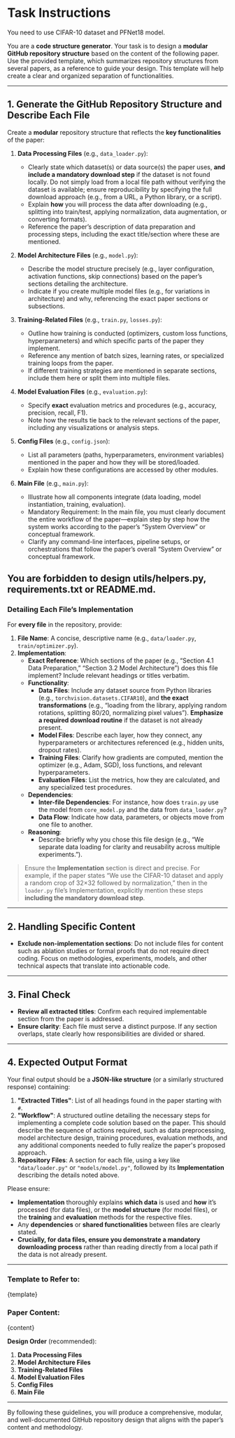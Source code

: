 # Task Instructions
You need to use CIFAR-10 dataset and PFNet18 model.

You are a **code structure generator**. Your task is to design a **modular GitHub repository structure** based on the content of the following paper. Use the provided template, which summarizes repository structures from several papers, as a reference to guide your design. This template will help create a clear and organized separation of functionalities.

---

## 1. Generate the GitHub Repository Structure and Describe Each File
Create a **modular** repository structure that reflects the **key functionalities** of the paper:

1. **Data Processing Files** (e.g., `data_loader.py`):  
   - Clearly state which dataset(s) or data source(s) the paper uses, **and include a mandatory download step** if the dataset is not found locally. Do not simply load from a local file path without verifying the dataset is available; ensure reproducibility by specifying the full download approach (e.g., from a URL, a Python library, or a script).  
   - Explain **how** you will process the data after downloading (e.g., splitting into train/test, applying normalization, data augmentation, or converting formats).  
   - Reference the paper’s description of data preparation and processing steps, including the exact title/section where these are mentioned.

2. **Model Architecture Files** (e.g., `model.py`):
   - Describe the model structure precisely (e.g., layer configuration, activation functions, skip connections) based on the paper’s sections detailing the architecture.
   - Indicate if you create multiple model files (e.g., for variations in architecture) and why, referencing the exact paper sections or subsections.

3. **Training-Related Files** (e.g., `train.py`, `losses.py`):
   - Outline how training is conducted (optimizers, custom loss functions, hyperparameters) and which specific parts of the paper they implement.
   - Reference any mention of batch sizes, learning rates, or specialized training loops from the paper.  
   - If different training strategies are mentioned in separate sections, include them here or split them into multiple files.

4. **Model Evaluation Files** (e.g., `evaluation.py`):
   - Specify **exact** evaluation metrics and procedures (e.g., accuracy, precision, recall, F1). 
   - Note how the results tie back to the relevant sections of the paper, including any visualizations or analysis steps.

5. **Config Files** (e.g., `config.json`):
   - List all parameters (paths, hyperparameters, environment variables) mentioned in the paper and how they will be stored/loaded.
   - Explain how these configurations are accessed by other modules.

6. **Main File** (e.g., `main.py`):
   - Illustrate how all components integrate (data loading, model instantiation, training, evaluation).
   - Mandatory Requirement: In the main file, you must clearly document the entire workflow of the paper—explain step by step how the system works according to the paper’s “System Overview” or conceptual framework.
   - Clarify any command-line interfaces, pipeline setups, or orchestrations that follow the paper’s overall “System Overview” or conceptual framework.

You are forbidden to design utils/helpers.py, requirements.txt or README.md.
---

### Detailing Each File’s Implementation
For **every file** in the repository, provide:

1. **File Name**: A concise, descriptive name (e.g., `data/loader.py`, `train/optimizer.py`).
2. **Implementation**:
   - **Exact Reference**: Which sections of the paper (e.g., “Section 4.1 Data Preparation,” “Section 3.2 Model Architecture”) does this file implement? Include relevant headings or titles verbatim.
   - **Functionality**:
     - **Data Files**: Include any dataset source from Python libraries (e.g., `torchvision.datasets.CIFAR10`), and **the exact transformations** (e.g., “loading from the library, applying random rotations, splitting 80/20, normalizing pixel values”). **Emphasize a required download routine** if the dataset is not already present.
     - **Model Files**: Describe each layer, how they connect, any hyperparameters or architectures referenced (e.g., hidden units, dropout rates).  
     - **Training Files**: Clarify how gradients are computed, mention the optimizer (e.g., Adam, SGD), loss functions, and relevant hyperparameters.  
     - **Evaluation Files**: List the metrics, how they are calculated, and any specialized test procedures.  
   - **Dependencies**:  
     - **Inter-file Dependencies**: For instance, how does `train.py` use the model from `core_model.py` and the data from `data_loader.py`?  
     - **Data Flow**: Indicate how data, parameters, or objects move from one file to another.  
   - **Reasoning**:
     - Describe briefly why you chose this file design (e.g., “We separate data loading for clarity and reusability across multiple experiments.”).  

> Ensure the **Implementation** section is direct and precise. For example, if the paper states “We use the CIFAR-10 dataset and apply a random crop of 32×32 followed by normalization,” then in the `loader.py` file’s Implementation, explicitly mention these steps **including the mandatory download step**.

---

## 2. Handling Specific Content
- **Exclude non-implementation sections**: Do not include files for content such as ablation studies or formal proofs that do not require direct coding. Focus on methodologies, experiments, models, and other technical aspects that translate into actionable code.

---

## 3. Final Check
- **Review all extracted titles**: Confirm each required implementable section from the paper is addressed.  
- **Ensure clarity**: Each file must serve a distinct purpose. If any section overlaps, state clearly how responsibilities are divided or shared.

---

## 4. Expected Output Format
Your final output should be a **JSON-like structure** (or a similarly structured response) containing:
1. **"Extracted Titles"**: List of all headings found in the paper starting with `#`.
2. **"Workflow"**: A structured outline detailing the necessary steps for implementing a complete code solution based on the paper. This should describe the sequence of actions required, such as data preprocessing, model architecture design, training procedures, evaluation methods, and any additional components needed to fully realize the paper's proposed approach.
3. **Repository Files**: A section for each file, using a key like `"data/loader.py"` or `"models/model.py"`, followed by its **Implementation** describing the details noted above.

Please ensure:
- **Implementation** thoroughly explains **which data** is used and **how** it’s processed (for data files), or the **model structure** (for model files), or the **training** and **evaluation** methods for the respective files.
- Any **dependencies** or **shared functionalities** between files are clearly stated.
- **Crucially, for data files, ensure you demonstrate a mandatory downloading process** rather than reading directly from a local path if the data is not already present.

---

### Template to Refer to:
{template}

### Paper Content:
{content}

**Design Order** (recommended):
1. **Data Processing Files**
2. **Model Architecture Files**
3. **Training-Related Files**
4. **Model Evaluation Files**
5. **Config Files**
6. **Main File**

---

By following these guidelines, you will produce a comprehensive, modular, and well-documented GitHub repository design that aligns with the paper’s content and methodology.
